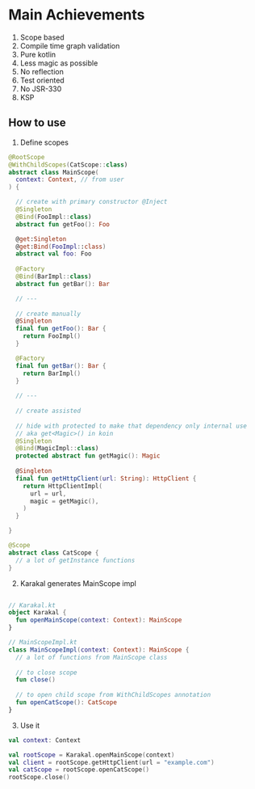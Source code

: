 # Main Achievements

1. Scope based
2. Compile time graph validation
3. Pure kotlin
4. Less magic as possible
5. No reflection
6. Test oriented
7. No JSR-330
8. KSP

## How to use

1. Define scopes
```kotlin
@RootScope
@WithChildScopes(CatScope::class)
abstract class MainScope(
  context: Context, // from user
) {

  // create with primary constructor @Inject
  @Singleton
  @Bind(FooImpl::class)
  abstract fun getFoo(): Foo

  @get:Singleton
  @get:Bind(FooImpl::class)
  abstract val foo: Foo
  
  @Factory
  @Bind(BarImpl::class)
  abstract fun getBar(): Bar

  // ---
  
  // create manually
  @Singleton
  final fun getFoo(): Bar {
    return FooImpl()
  }

  @Factory
  final fun getBar(): Bar {
    return BarImpl()
  }
  
  // ---
  
  // create assisted
  
  // hide with protected to make that dependency only internal use
  // aka get<Magic>() in koin
  @Singleton
  @Bind(MagicImpl::class)
  protected abstract fun getMagic(): Magic
  
  @Singleton
  final fun getHttpClient(url: String): HttpClient {
    return HttpClientImpl(
      url = url,
      magic = getMagic(),
    )
  }

}

@Scope
abstract class CatScope {
  // a lot of getInstance functions
}
```

2. Karakal generates MainScope impl
```kotlin

// Karakal.kt
object Karakal {
  fun openMainScope(context: Context): MainScope
}

// MainScopeImpl.kt 
class MainScopeImpl(context: Context): MainScope {
  // a lot of functions from MainScope class
  
  // to close scope
  fun close()
  
  // to open child scope from WithChildScopes annotation
  fun openCatScope(): CatScope
}
```

3. Use it
```kotlin
val context: Context

val rootScope = Karakal.openMainScope(context)
val client = rootScope.getHttpClient(url = "example.com")
val catScope = rootScope.openCatScope()
rootScope.close()
```
